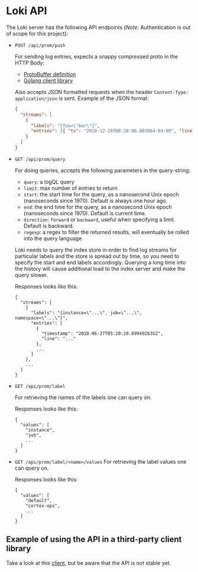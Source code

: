 # Loki API

The Loki server has the following API endpoints (_Note:_ Authentication is out of scope for this project):

- `POST /api/prom/push`

  For sending log entries, expects a snappy compressed proto in the HTTP Body:

  - [ProtoBuffer definition](/pkg/logproto/logproto.proto)
  - [Golang client library](/pkg/promtail/client/client.go)

  Also accepts JSON formatted requests when the header `Content-Type: application/json` is sent. Example of the JSON format:

  ```json
  {
    "streams": [
      {
        "labels": "{foo=\"bar\"}",
        "entries": [{ "ts": "2018-12-18T08:28:06.801064-04:00", "line": "baz" }]
      }
    ]
  }
  ```

- `GET /api/prom/query`

  For doing queries, accepts the following parameters in the query-string:

  - `query`: a logQL query
  - `limit`: max number of entries to return
  - `start`: the start time for the query, as a nanosecond Unix epoch (nanoseconds since 1970). Default is always one hour ago.
  - `end`: the end time for the query, as a nanosecond Unix epoch (nanoseconds since 1970). Default is current time.
  - `direction`: `forward` or `backward`, useful when specifying a limit. Default is backward.
  - `regexp`: a regex to filter the returned results, will eventually be rolled into the query language

  Loki needs to query the index store in order to find log streams for particular labels and the store is spread out by time,
  so you need to specify the start and end labels accordingly. Querying a long time into the history will cause additional
  load to the index server and make the query slower.

  Responses looks like this:

  ```
  {
    "streams": [
      {
        "labels": "{instance=\"...\", job=\"...\", namespace=\"...\"}",
        "entries": [
          {
            "timestamp": "2018-06-27T05:20:28.699492635Z",
            "line": "..."
          },
          ...
        ]
      },
      ...
    ]
  }
  ```

- `GET /api/prom/label`

  For retrieving the names of the labels one can query on.

  Responses looks like this:

  ```
  {
    "values": [
      "instance",
      "job",
      ...
    ]
  }
  ```

- `GET /api/prom/label/<name>/values`
  For retrieving the label values one can query on.

  Responses looks like this:

  ```
  {
    "values": [
      "default",
      "cortex-ops",
      ...
    ]
  }
  ```

## Example of using the API in a third-party client library

Take a look at this [client](https://github.com/afiskon/promtail-client), but be aware that the API is not stable yet.
